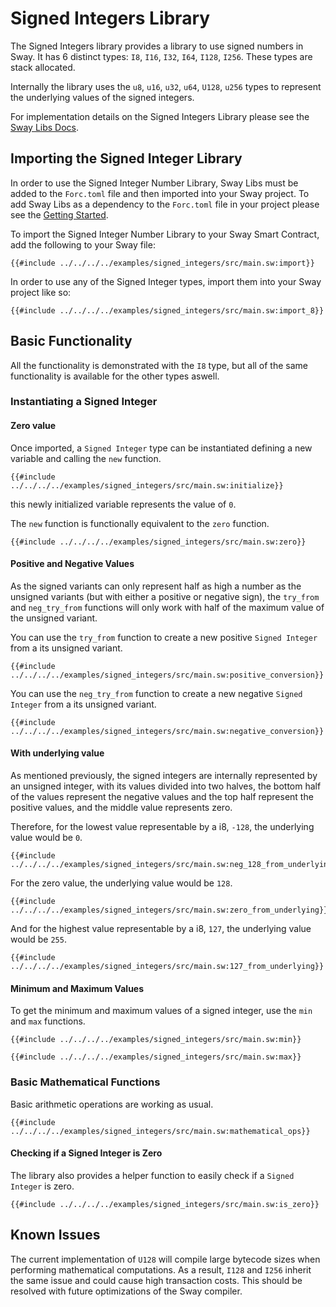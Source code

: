 # Signed Integers Library

The Signed Integers library provides a library to use signed numbers in Sway. It has 6 distinct types: `I8`, `I16`, `I32`, `I64`, `I128`, `I256`. These types are stack allocated.

Internally the library uses the `u8`, `u16`, `u32`, `u64`, `U128`, `u256` types to represent the underlying values of the signed integers.

For implementation details on the Signed Integers Library please see the [Sway Libs Docs](https://fuellabs.github.io/sway-libs/master/sway_libs/signed_integers/index.html).

## Importing the Signed Integer Library

In order to use the Signed Integer Number Library, Sway Libs must be added to the `Forc.toml` file and then imported into your Sway project. To add Sway Libs as a dependency to the `Forc.toml` file in your project please see the [Getting Started](../getting_started/index.md).

To import the Signed Integer Number Library to your Sway Smart Contract, add the following to your Sway file:

```sway
{{#include ../../../../examples/signed_integers/src/main.sw:import}}
```

In order to use any of the Signed Integer types, import them into your Sway project like so:

```sway
{{#include ../../../../examples/signed_integers/src/main.sw:import_8}}
```

## Basic Functionality
All the functionality is demonstrated with the `I8` type, but all of the same functionality is available for the other types aswell.

### Instantiating a Signed Integer

#### Zero value

Once imported, a `Signed Integer` type can be instantiated defining a new variable and calling the `new` function.

```sway
{{#include ../../../../examples/signed_integers/src/main.sw:initialize}}
```

this newly initialized variable represents the value of `0`.

The `new` function is functionally equivalent to the `zero` function.

```sway
{{#include ../../../../examples/signed_integers/src/main.sw:zero}}
```

#### Positive and Negative Values

As the signed variants can only represent half as high a number as the unsigned variants (but with either a positive or negative sign), the `try_from` and `neg_try_from` functions will only work with half of the maximum value of the unsigned variant.

You can use the `try_from` function to create a new positive `Signed Integer` from a its unsigned variant.
```sway
{{#include ../../../../examples/signed_integers/src/main.sw:positive_conversion}}
```

You can use the `neg_try_from` function to create a new negative `Signed Integer` from a its unsigned variant.

```sway
{{#include ../../../../examples/signed_integers/src/main.sw:negative_conversion}}
```

#### With underlying value

As mentioned previously, the signed integers are internally represented by an unsigned integer, with its values divided into two halves, the bottom half of the values represent the negative values and the top half represent the positive values, and the middle value represents zero.

Therefore, for the lowest value representable by a i8, `-128`, the underlying value would be `0`.
```sway
{{#include ../../../../examples/signed_integers/src/main.sw:neg_128_from_underlying}}
```

For the zero value, the underlying value would be `128`.
```sway
{{#include ../../../../examples/signed_integers/src/main.sw:zero_from_underlying}}
```

And for the highest value representable by a i8, `127`, the underlying value would be `255`.
```sway
{{#include ../../../../examples/signed_integers/src/main.sw:127_from_underlying}}
```

#### Minimum and Maximum Values
To get the minimum and maximum values of a signed integer, use the `min` and `max` functions.

```sway
{{#include ../../../../examples/signed_integers/src/main.sw:min}}
```

```sway
{{#include ../../../../examples/signed_integers/src/main.sw:max}}
```

### Basic Mathematical Functions

Basic arithmetic operations are working as usual.

```sway
{{#include ../../../../examples/signed_integers/src/main.sw:mathematical_ops}}
```

#### Checking if a Signed Integer is Zero
The library also provides a helper function to easily check if a `Signed Integer` is zero.

```sway
{{#include ../../../../examples/signed_integers/src/main.sw:is_zero}}
```

## Known Issues

The current implementation of `U128` will compile large bytecode sizes when performing mathematical computations. As a result, `I128` and `I256` inherit the same issue and could cause high transaction costs. This should be resolved with future optimizations of the Sway compiler.
